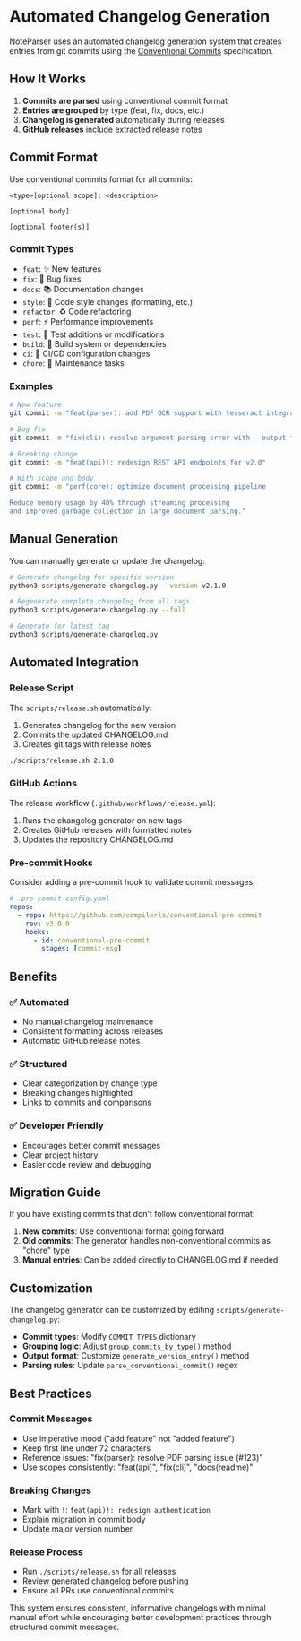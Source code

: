 # Automated Changelog Generation

NoteParser uses an automated changelog generation system that creates entries from git commits using the [Conventional Commits](https://conventionalcommits.org/) specification.

## How It Works

1. **Commits are parsed** using conventional commit format
2. **Entries are grouped** by type (feat, fix, docs, etc.)
3. **Changelog is generated** automatically during releases
4. **GitHub releases** include extracted release notes

## Commit Format

Use conventional commits format for all commits:

```
<type>[optional scope]: <description>

[optional body]

[optional footer(s)]
```

### Commit Types

- `feat`: ✨ New features  
- `fix`: 🐛 Bug fixes
- `docs`: 📚 Documentation changes
- `style`: 🎨 Code style changes (formatting, etc.)
- `refactor`: ♻️ Code refactoring
- `perf`: ⚡ Performance improvements
- `test`: 🧪 Test additions or modifications
- `build`: 🔨 Build system or dependencies
- `ci`: 🔧 CI/CD configuration changes
- `chore`: 🔧 Maintenance tasks

### Examples

```bash
# New feature
git commit -m "feat(parser): add PDF OCR support with tesseract integration"

# Bug fix
git commit -m "fix(cli): resolve argument parsing error with --output flag"

# Breaking change
git commit -m "feat(api)!: redesign REST API endpoints for v2.0"

# With scope and body
git commit -m "perf(core): optimize document processing pipeline

Reduce memory usage by 40% through streaming processing
and improved garbage collection in large document parsing."
```

## Manual Generation

You can manually generate or update the changelog:

```bash
# Generate changelog for specific version
python3 scripts/generate-changelog.py --version v2.1.0

# Regenerate complete changelog from all tags
python3 scripts/generate-changelog.py --full

# Generate for latest tag
python3 scripts/generate-changelog.py
```

## Automated Integration

### Release Script

The `scripts/release.sh` automatically:
1. Generates changelog for the new version
2. Commits the updated CHANGELOG.md
3. Creates git tags with release notes

```bash
./scripts/release.sh 2.1.0
```

### GitHub Actions

The release workflow (`.github/workflows/release.yml`):
1. Runs the changelog generator on new tags
2. Creates GitHub releases with formatted notes
3. Updates the repository CHANGELOG.md

### Pre-commit Hooks

Consider adding a pre-commit hook to validate commit messages:

```yaml
# .pre-commit-config.yaml
repos:
  - repo: https://github.com/compilerla/conventional-pre-commit
    rev: v3.0.0
    hooks:
      - id: conventional-pre-commit
        stages: [commit-msg]
```

## Benefits

### ✅ **Automated**
- No manual changelog maintenance
- Consistent formatting across releases
- Automatic GitHub release notes

### ✅ **Structured** 
- Clear categorization by change type
- Breaking changes highlighted
- Links to commits and comparisons

### ✅ **Developer Friendly**
- Encourages better commit messages
- Clear project history
- Easier code review and debugging

## Migration Guide

If you have existing commits that don't follow conventional format:

1. **New commits**: Use conventional format going forward
2. **Old commits**: The generator handles non-conventional commits as "chore" type
3. **Manual entries**: Can be added directly to CHANGELOG.md if needed

## Customization

The changelog generator can be customized by editing `scripts/generate-changelog.py`:

- **Commit types**: Modify `COMMIT_TYPES` dictionary
- **Grouping logic**: Adjust `group_commits_by_type()` method  
- **Output format**: Customize `generate_version_entry()` method
- **Parsing rules**: Update `parse_conventional_commit()` regex

## Best Practices

### Commit Messages
- Use imperative mood ("add feature" not "added feature")
- Keep first line under 72 characters
- Reference issues: "fix(parser): resolve PDF parsing issue (#123)"
- Use scopes consistently: "feat(api)", "fix(cli)", "docs(readme)"

### Breaking Changes
- Mark with `!`: `feat(api)!: redesign authentication`
- Explain migration in commit body
- Update major version number

### Release Process
- Run `./scripts/release.sh` for all releases
- Review generated changelog before pushing
- Ensure all PRs use conventional commits

This system ensures consistent, informative changelogs with minimal manual effort while encouraging better development practices through structured commit messages.